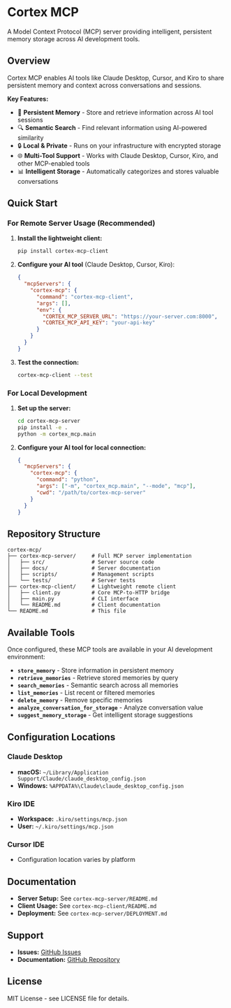 # Cortex MCP

A Model Context Protocol (MCP) server providing intelligent, persistent memory storage across AI development tools.

## Overview

Cortex MCP enables AI tools like Claude Desktop, Cursor, and Kiro to share persistent memory and context across conversations and sessions.

**Key Features:**
- 🧠 **Persistent Memory** - Store and retrieve information across AI tool sessions
- 🔍 **Semantic Search** - Find relevant information using AI-powered similarity
- 🔒 **Local & Private** - Runs on your infrastructure with encrypted storage
- 🌐 **Multi-Tool Support** - Works with Claude Desktop, Cursor, Kiro, and other MCP-enabled tools
- 📊 **Intelligent Storage** - Automatically categorizes and stores valuable conversations

## Quick Start

### For Remote Server Usage (Recommended)

1. **Install the lightweight client:**
   ```bash
   pip install cortex-mcp-client
   ```

2. **Configure your AI tool** (Claude Desktop, Cursor, Kiro):
   ```json
   {
     "mcpServers": {
       "cortex-mcp": {
         "command": "cortex-mcp-client",
         "args": [],
         "env": {
           "CORTEX_MCP_SERVER_URL": "https://your-server.com:8000",
           "CORTEX_MCP_API_KEY": "your-api-key"
         }
       }
     }
   }
   ```

3. **Test the connection:**
   ```bash
   cortex-mcp-client --test
   ```

### For Local Development

1. **Set up the server:**
   ```bash
   cd cortex-mcp-server
   pip install -e .
   python -m cortex_mcp.main
   ```

2. **Configure your AI tool for local connection:**
   ```json
   {
     "mcpServers": {
       "cortex-mcp": {
         "command": "python",
         "args": ["-m", "cortex_mcp.main", "--mode", "mcp"],
         "cwd": "/path/to/cortex-mcp-server"
       }
     }
   }
   ```

## Repository Structure

```
cortex-mcp/
├── cortex-mcp-server/     # Full MCP server implementation
│   ├── src/               # Server source code
│   ├── docs/              # Server documentation
│   ├── scripts/           # Management scripts
│   └── tests/             # Server tests
├── cortex-mcp-client/     # Lightweight remote client
│   ├── client.py          # Core MCP-to-HTTP bridge
│   ├── main.py            # CLI interface
│   └── README.md          # Client documentation
└── README.md              # This file
```

## Available Tools

Once configured, these MCP tools are available in your AI development environment:

- **`store_memory`** - Store information in persistent memory
- **`retrieve_memories`** - Retrieve stored memories by query
- **`search_memories`** - Semantic search across all memories
- **`list_memories`** - List recent or filtered memories
- **`delete_memory`** - Remove specific memories
- **`analyze_conversation_for_storage`** - Analyze conversation value
- **`suggest_memory_storage`** - Get intelligent storage suggestions

## Configuration Locations

### Claude Desktop
- **macOS:** `~/Library/Application Support/Claude/claude_desktop_config.json`
- **Windows:** `%APPDATA%\Claude\claude_desktop_config.json`

### Kiro IDE
- **Workspace:** `.kiro/settings/mcp.json`
- **User:** `~/.kiro/settings/mcp.json`

### Cursor IDE
- Configuration location varies by platform

## Documentation

- **Server Setup:** See `cortex-mcp-server/README.md`
- **Client Usage:** See `cortex-mcp-client/README.md`
- **Deployment:** See `cortex-mcp-server/DEPLOYMENT.md`

## Support

- **Issues:** [GitHub Issues](https://github.com/example/cortex-mcp/issues)
- **Documentation:** [GitHub Repository](https://github.com/example/cortex-mcp)

## License

MIT License - see LICENSE file for details.